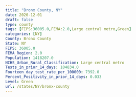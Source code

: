 ```yaml
---
title: "Bronx County, NY"
date: 2020-12-01
draft: false
type: county
tags: [FIPS:36005.0,FEMA:2.0,Large central metro,Green]
categories: [NY]
County: Bronx County
State: NY
FIPS: 36005.0
FEMA_Region: 2.0
Population: 1418207.0
NCHS_Urban_Rural_Classification: Large central metro
Tests_in_prior_14_days: 104834.0
Fourteen_day_test_rate_per_100000: 7392.0
Percent_Positivity_in_prior_14_days: 0.033
Level: Green
url: /states/NY/bronx-county
---
```



